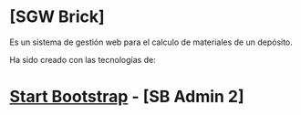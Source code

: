 # [SGW Brick]

Es un sistema de gestión web para el calculo de materiales de un depósito.

Ha sido creado con las tecnologías de:

# [Start Bootstrap](http://startbootstrap.com/) - [SB Admin 2]
